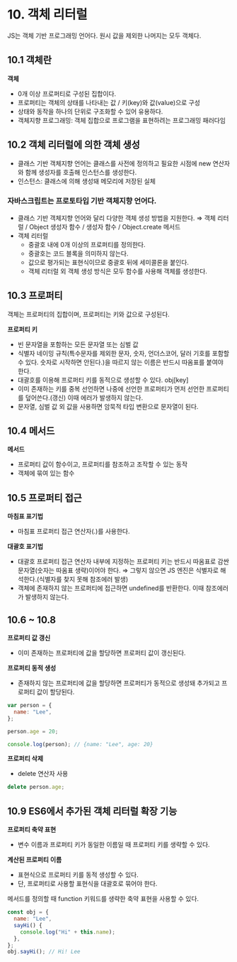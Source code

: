 # 10. 객체 리터럴

JS는 객체 기반 프로그래밍 언어다. 원시 값을 제외한 나머지는 모두 객체다.

## 10.1 객체란

**객체**

- 0개 이상 프로퍼티로 구성된 집합이다.
- 프로퍼티는 객체의 상태를 나타내는 값 / 키(key)와 값(value)으로 구성
- 상태와 동작을 하나의 단위로 구조화할 수 있어 유용하다.
- 객체지향 프로그래밍: 객체 집합으로 프로그램을 표현하려는 프로그래밍 패러다임

## 10.2 객체 리터럴에 의한 객체 생성

- 클래스 기반 객체지향 언어는 클래스를 사전에 정의하고 필요한 시점에 new 연산자와 함께 생성자를 호출해 인스턴스를 생성한다.
- 인스턴스: 클래스에 의해 생성돼 메모리에 저장된 실체

### 자바스크립트는 프로토타입 기반 객체지향 언어다.

- 클래스 기반 객체지향 언어와 달리 다양한 객체 생성 방법을 지원한다. ⇒ 객체 리터럴 / Object 생성자 함수 / 생성자 함수 / Object.create 메서드
- 객체 리터럴
  - 중괄호 내에 0개 이상의 프로퍼티를 정의한다.
  - 중괄호는 코드 블록을 의미하지 않는다.
  - 값으로 평가되는 표현식이므로 중괄호 뒤에 세미콜론을 붙인다.
  - 객체 리터럴 외 객체 생성 방식은 모두 함수를 사용해 객체를 생성한다.

## 10.3 프로퍼티

객체는 프로퍼티의 집합이며, 프로퍼티는 키와 값으로 구성된다.

**프로퍼티 키**

- 빈 문자열을 포함하는 모든 문자열 또는 심벌 값
- 식별자 네이밍 규칙(특수문자를 제외한 문자, 숫자, 언더스코어, 달러 기호를 포함할 수 있다. 숫자로 시작하면 안된다.)을 따르지 않는 이름은 반드시 따옴표를 붙여야 한다.
- 대괄호를 이용해 프로퍼티 키를 동적으로 생성할 수 있다. obj[key]
- 이미 존재하는 키를 중복 선언하면 나중에 선언한 프로퍼티가 먼저 선언한 프로퍼티를 덮어쓴다.(갱신) 이때 에러가 발생하지 않는다.
- 문자열, 심벌 값 외 값을 사용하면 암묵적 타입 변환으로 문자열이 된다.

## 10.4 메서드

**메서드**

- 프로퍼티 값이 함수이고, 프로퍼티를 참조하고 조작할 수 있는 동작
- 객체에 묶여 있는 함수

## 10.5 프로퍼티 접근

**마침표 표기법**

- 마침표 프로퍼티 접근 연산자(.)를 사용한다.

**대괄호 표기법**

- 대괄호 프로퍼티 접근 연산자 내부에 지정하는 프로퍼티 키는 반드시 따옴표로 감싼 문자열(숫자는 따옴표 생략)이어야 한다. ⇒ 그렇지 않으면 JS 엔진은 식별자로 해석한다.(식별자를 찾지 못해 참조에러 발생)
- 객체에 존재하지 않는 프로퍼티에 접근하면 undefined를 반환한다. 이때 참조에러가 발생하지 않는다.

## 10.6 ~ 10.8

**프로퍼티 값 갱신**

- 이미 존재하는 프로퍼티에 값을 할당하면 프로퍼티 값이 갱신된다.

**프로퍼티 동적 생성**

- 존재하지 않는 프로퍼티에 값을 할당하면 프로퍼티가 동적으로 생성돼 추가되고 프로퍼티 값이 할당된다.

```jsx
var person = {
  name: "Lee",
};

person.age = 20;

console.log(person); // {name: "Lee", age: 20}
```

**프로퍼티 삭제**

- delete 연산자 사용

```jsx
delete person.age;
```

## 10.9 ES6에서 추가된 객체 리터럴 확장 기능

**프로퍼티 축약 표현**

- 변수 이름과 프로퍼티 키가 동일한 이름일 때 프로퍼티 키를 생략할 수 있다.

**계산된 프로퍼티 이름**

- 표현식으로 프로퍼티 키를 동적 생성할 수 있다.
- 단, 프로퍼티로 사용할 표현식을 대괄호로 묶어야 한다.

메서드를 정의할 때 function 키워드를 생략한 축약 표현을 사용할 수 있다.

```jsx
const obj = {
  name: "Lee",
  sayHi() {
    console.log("Hi" + this.name);
  },
};
obj.sayHi(); // Hi! Lee
```
